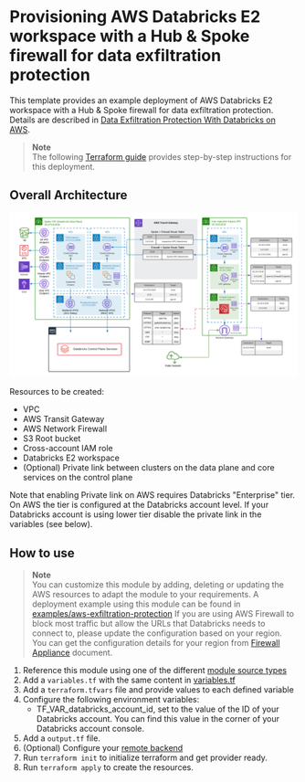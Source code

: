 # Provisioning AWS Databricks E2 workspace with a Hub & Spoke firewall for data exfiltration protection

This template provides an example deployment of AWS Databricks E2 workspace with a Hub & Spoke firewall for data exfiltration protection. Details are described in [Data Exfiltration Protection With Databricks on AWS](https://www.databricks.com/blog/2021/02/02/data-exfiltration-protection-with-databricks-on-aws.html). 

> **Note**  
> The following [Terraform guide](https://registry.terraform.io/providers/databricks/databricks/latest/docs/guides/aws-e2-firewall-hub-and-spoke#provider-initialization-for-e2-workspaces) provides step-by-step instructions for this deployment. 

## Overall Architecture

![alt text](https://raw.githubusercontent.com/databricks/terraform-databricks-examples/main/modules/aws-exfiltration-protection/images/aws-exfiltration-classic.png?raw=true)

Resources to be created:
* VPC
* AWS Transit Gateway
* AWS Network Firewall
* S3 Root bucket
* Cross-account IAM role
* Databricks E2 workspace
* (Optional) Private link between clusters on the data plane and core services on the control plane

Note that enabling Private link on AWS requires Databricks "Enterprise" tier. On AWS the tier is configured at the Databricks account level.
If your Databricks account is using lower tier disable the private link in the variables (see below).

## How to use

> **Note**  
> You can customize this module by adding, deleting or updating the AWS resources to adapt the module to your requirements.
> A deployment example using this module can be found in [examples/aws-exfiltration-protection](../../examples/aws-exfiltration-protection)
> If you are using AWS Firewall to block most traffic but allow the URLs that Databricks needs to connect to, please update the configuration based on your region. You can get the configuration details for your region from [Firewall Appliance](https://docs.databricks.com/administration-guide/cloud-configurations/aws/customer-managed-vpc.html#firewall-appliance-infrastructure) document.

1. Reference this module using one of the different [module source types](https://developer.hashicorp.com/terraform/language/modules/sources)
2. Add a `variables.tf` with the same content in [variables.tf](variables.tf)
3. Add a `terraform.tfvars` file and provide values to each defined variable
4. Configure the following environment variables:
    * TF_VAR_databricks_account_id, set to the value of the ID of your Databricks account. You can find this value in the corner of your Databricks account console.
5. Add a `output.tf` file.
6. (Optional) Configure your [remote backend](https://developer.hashicorp.com/terraform/language/settings/backends/s3)
7. Run `terraform init` to initialize terraform and get provider ready.
8. Run `terraform apply` to create the resources.
